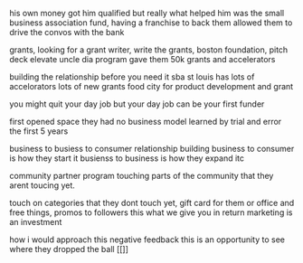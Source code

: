 his own money got him qualified but really what helped him was the small business association fund, having a franchise to back them  allowed them to drive the convos with the bank 

grants, looking for a grant writer, write the grants, 
boston foundation, pitch deck
elevate
uncle dia program gave them 50k 
grants and accelerators

building the relationship before you need it
sba
st louis has lots of accelorators 
lots of new grants
food city for product development and grant 

you might quit your day job but your day job can be your first funder

first opened space they had no business model
learned by trial and error the first 5 years

business to busiess to consumer
relationship building 
business to consumer is how they start it 
busienss to business is how they expand itc

community partner program touching parts of the community that they arent toucing yet.

touch on categories that they dont touch yet, gift card for them or office and free things, promos to followers this what we give you in return marketing is an investment

how i would approach this
negative feedback this is an opportunity to see where they dropped the ball
[[]]